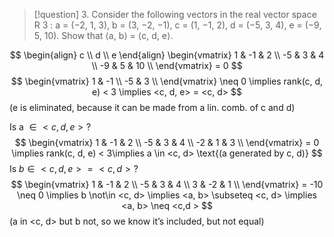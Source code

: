 >[!question]
>3. Consider the following vectors in the real vector space R 3 : a = (−2, 1, 3), b = (3, −2, −1), c = (1, −1, 2), d = (−5, 3, 4), e = (−9, 5, 10). Show that ⟨a, b⟩ = ⟨c, d, e⟩.

$$
\begin{align}
 c \\
d \\
e
\end{align}
\begin{vmatrix}
 1 & -1 & 2 \\
-5 & 3 & 4 \\
-9 & 5 & 10 \\
\end{vmatrix}
= 0 
$$
$$
\begin{vmatrix}
1 & -1 \\
-5 & 3 \\
\end{vmatrix}
\neq 0 \implies rank(c, d, e) < 3 \implies <c, d, e> = <c, d>
$$
$\text{ (e is eliminated, because it can be made from a lin. comb. of c and d)}$

$\text{Is a }\in <c, d, e>?$
$$
\begin{vmatrix}
 1 & -1 & 2 \\
-5 & 3 & 4 \\
-2 & 1 & 3 \\
\end{vmatrix}
= 0 \implies rank(c, d, e) < 3\implies a \in <c, d> \text{(a generated by c, d)}
$$
$\text{Is } b \in <c, d, e> = <c, d> ?$
$$
\begin{vmatrix}
 1 & -1 & 2 \\
-5 & 3 & 4 \\
3 & -2 & 1 \\
\end{vmatrix}
= -10 \neq 0 \implies b \not\in <c, d> \implies <a, b> \subseteq <c, d> \implies <a, b> \neq <c,d >
$$
$\text{(a in <c, d> but b not, so we know it's included, but not equal)}$

